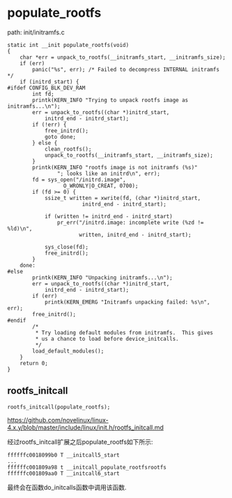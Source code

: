 populate_rootfs
========================================

path: init/initramfs.c
```
static int __init populate_rootfs(void)
{
    char *err = unpack_to_rootfs(__initramfs_start, __initramfs_size);
    if (err)
        panic("%s", err); /* Failed to decompress INTERNAL initramfs */
    if (initrd_start) {
#ifdef CONFIG_BLK_DEV_RAM
        int fd;
        printk(KERN_INFO "Trying to unpack rootfs image as initramfs...\n");
        err = unpack_to_rootfs((char *)initrd_start,
            initrd_end - initrd_start);
        if (!err) {
            free_initrd();
            goto done;
        } else {
            clean_rootfs();
            unpack_to_rootfs(__initramfs_start, __initramfs_size);
        }
        printk(KERN_INFO "rootfs image is not initramfs (%s)"
                "; looks like an initrd\n", err);
        fd = sys_open("/initrd.image",
                  O_WRONLY|O_CREAT, 0700);
        if (fd >= 0) {
            ssize_t written = xwrite(fd, (char *)initrd_start,
                        initrd_end - initrd_start);

            if (written != initrd_end - initrd_start)
                pr_err("/initrd.image: incomplete write (%zd != %ld)\n",
                       written, initrd_end - initrd_start);

            sys_close(fd);
            free_initrd();
        }
    done:
#else
        printk(KERN_INFO "Unpacking initramfs...\n");
        err = unpack_to_rootfs((char *)initrd_start,
            initrd_end - initrd_start);
        if (err)
            printk(KERN_EMERG "Initramfs unpacking failed: %s\n", err);
        free_initrd();
#endif
        /*
         * Try loading default modules from initramfs.  This gives
         * us a chance to load before device_initcalls.
         */
        load_default_modules();
    }
    return 0;
}
```

rootfs_initcall
----------------------------------------

```
rootfs_initcall(populate_rootfs);
```

https://github.com/novelinux/linux-4.x.y/blob/master/include/linux/init.h/rootfs_initcall.md

经过rootfs_initcall扩展之后populate_rootfs如下所示:

```
ffffffc0018099b0 T __initcall5_start
...
ffffffc001809a98 t __initcall_populate_rootfsrootfs
ffffffc001809aa0 T __initcall6_start
```

最终会在函数do_initcalls函数中调用该函数.
